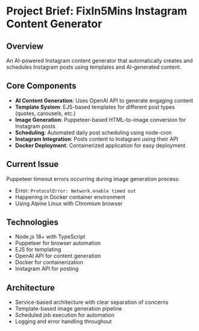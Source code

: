# Project Brief: FixIn5Mins Instagram Content Generator

## Overview
An AI-powered Instagram content generator that automatically creates and schedules Instagram posts using templates and AI-generated content.

## Core Components
- **AI Content Generation**: Uses OpenAI API to generate engaging content
- **Template System**: EJS-based templates for different post types (quotes, carousels, etc.)
- **Image Generation**: Puppeteer-based HTML-to-image conversion for Instagram posts
- **Scheduling**: Automated daily post scheduling using node-cron
- **Instagram Integration**: Posts content to Instagram using their API
- **Docker Deployment**: Containerized application for easy deployment

## Current Issue
Puppeteer timeout errors occurring during image generation process:
- Error: `ProtocolError: Network.enable timed out`
- Happening in Docker container environment
- Using Alpine Linux with Chromium browser

## Technologies
- Node.js 18+ with TypeScript
- Puppeteer for browser automation
- EJS for templating
- OpenAI API for content generation
- Docker for containerization
- Instagram API for posting

## Architecture
- Service-based architecture with clear separation of concerns
- Template-based image generation pipeline
- Scheduled job execution for automation
- Logging and error handling throughout 